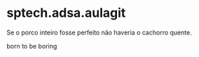 # sptech.adsa.aulagit

Se o porco inteiro fosse perfeito não haveria o cachorro quente.

born to be boring